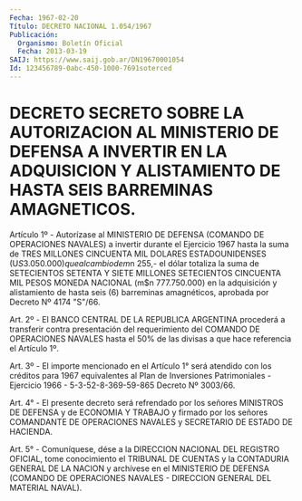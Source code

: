 ```yaml
---
Fecha: 1967-02-20
Título: DECRETO NACIONAL 1.054/1967
Publicación:
  Organismo: Boletín Oficial
  Fecha: 2013-03-19
SAIJ: https://www.saij.gob.ar/DN19670001054
Id: 123456789-0abc-450-1000-7691soterced
---
```

# DECRETO SECRETO SOBRE LA AUTORIZACION AL MINISTERIO DE DEFENSA A INVERTIR EN LA ADQUISICION Y ALISTAMIENTO DE HASTA SEIS BARREMINAS AMAGNETICOS.

<a id="1"></a>
Artículo 1º - Autorízase al MINISTERIO DE DEFENSA (COMANDO DE OPERACIONES NAVALES) a invertir durante el Ejercicio 1967 hasta la suma de TRES MILLONES CINCUENTA MIL DOLARES ESTADOUNIDENSES (U$S 3.050.000) que al cambio de m$n 255,- el dólar totaliza la suma de SETECIENTOS SETENTA Y SIETE MILLONES SETECIENTOS CINCUENTA MIL PESOS MONEDA NACIONAL (m$n 777.750.000) en la adquisición y alistamiento de hasta seis (6) barreminas amagnéticos, aprobada por Decreto Nº 4174 "S"/66.

<a id="2"></a>
Art. 2º - El BANCO CENTRAL DE LA REPUBLICA ARGENTINA procederá a transferir contra presentación del requerimiento del COMANDO DE OPERACIONES NAVALES hasta el 50% de las divisas a que hace referencia el Artículo 1º.

<a id="3"></a>
Art. 3º - El importe mencionado en el Artículo 1° será atendido con los créditos para 1967 equivalentes al Plan de Inversiones Patrimoniales - Ejercicio 1966 - 5-3-52-8-369-59-865 Decreto Nº 3003/66.

<a id="4"></a>
Art. 4° - El presente decreto será refrendado por los señores MINISTROS DE DEFENSA y de ECONOMIA Y TRABAJO y firmado por los señores COMANDANTE DE OPERACIONES NAVALES y SECRETARIO DE ESTADO DE HACIENDA.

<a id="5"></a>
Art. 5° - Comuníquese, dése a la DIRECCION NACIONAL DEL REGISTRO OFICIAL, tome conocimiento el TRIBUNAL DE CUENTAS y la CONTADURIA GENERAL DE LA NACION y archívese en el MINISTERIO DE DEFENSA (COMANDO DE OPERACIONES NAVALES - DIRECCION GENERAL DEL MATERIAL NAVAL).
